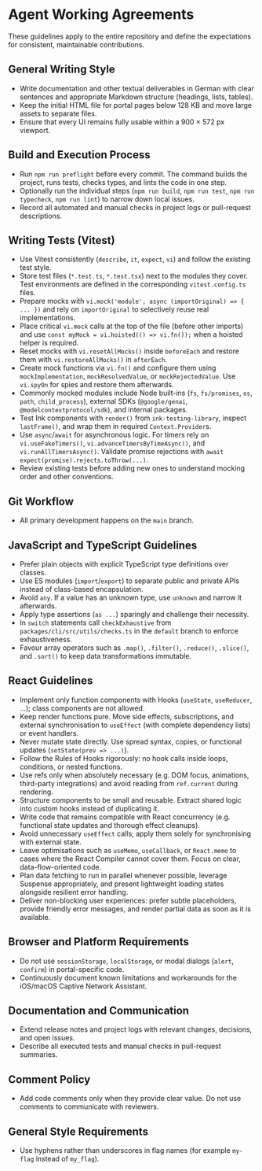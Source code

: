 # Agent Working Agreements

These guidelines apply to the entire repository and define the expectations for consistent, maintainable contributions.

## General Writing Style
- Write documentation and other textual deliverables in German with clear sentences and appropriate Markdown structure (headings, lists, tables).
- Keep the initial HTML file for portal pages below 128 KB and move large assets to separate files.
- Ensure that every UI remains fully usable within a 900 × 572 px viewport.

## Build and Execution Process
- Run `npm run preflight` before every commit. The command builds the project, runs tests, checks types, and lints the code in one step.
- Optionally run the individual steps (`npm run build`, `npm run test`, `npm run typecheck`, `npm run lint`) to narrow down local issues.
- Record all automated and manual checks in project logs or pull-request descriptions.

## Writing Tests (Vitest)
- Use Vitest consistently (`describe`, `it`, `expect`, `vi`) and follow the existing test style.
- Store test files (`*.test.ts`, `*.test.tsx`) next to the modules they cover. Test environments are defined in the corresponding `vitest.config.ts` files.
- Prepare mocks with `vi.mock('module', async (importOriginal) => { ... })` and rely on `importOriginal` to selectively reuse real implementations.
- Place critical `vi.mock` calls at the top of the file (before other imports) and use `const myMock = vi.hoisted(() => vi.fn());` when a hoisted helper is required.
- Reset mocks with `vi.resetAllMocks()` inside `beforeEach` and restore them with `vi.restoreAllMocks()` in `afterEach`.
- Create mock functions via `vi.fn()` and configure them using `mockImplementation`, `mockResolvedValue`, or `mockRejectedValue`. Use `vi.spyOn` for spies and restore them afterwards.
- Commonly mocked modules include Node built-ins (`fs`, `fs/promises`, `os`, `path`, `child_process`), external SDKs (`@google/genai`, `@modelcontextprotocol/sdk`), and internal packages.
- Test Ink components with `render()` from `ink-testing-library`, inspect `lastFrame()`, and wrap them in required `Context.Provider`s.
- Use `async`/`await` for asynchronous logic. For timers rely on `vi.useFakeTimers()`, `vi.advanceTimersByTimeAsync()`, and `vi.runAllTimersAsync()`. Validate promise rejections with `await expect(promise).rejects.toThrow(...)`.
- Review existing tests before adding new ones to understand mocking order and other conventions.

## Git Workflow
- All primary development happens on the `main` branch.

## JavaScript and TypeScript Guidelines
- Prefer plain objects with explicit TypeScript type definitions over classes.
- Use ES modules (`import`/`export`) to separate public and private APIs instead of class-based encapsulation.
- Avoid `any`. If a value has an unknown type, use `unknown` and narrow it afterwards.
- Apply type assertions (`as ...`) sparingly and challenge their necessity.
- In `switch` statements call `checkExhaustive` from `packages/cli/src/utils/checks.ts` in the `default` branch to enforce exhaustiveness.
- Favour array operators such as `.map()`, `.filter()`, `.reduce()`, `.slice()`, and `.sort()` to keep data transformations immutable.

## React Guidelines
- Implement only function components with Hooks (`useState`, `useReducer`, …); class components are not allowed.
- Keep render functions pure. Move side effects, subscriptions, and external synchronisation to `useEffect` (with complete dependency lists) or event handlers.
- Never mutate state directly. Use spread syntax, copies, or functional updates (`setState(prev => ...)`).
- Follow the Rules of Hooks rigorously: no hook calls inside loops, conditions, or nested functions.
- Use refs only when absolutely necessary (e.g. DOM focus, animations, third-party integrations) and avoid reading from `ref.current` during rendering.
- Structure components to be small and reusable. Extract shared logic into custom hooks instead of duplicating it.
- Write code that remains compatible with React concurrency (e.g. functional state updates and thorough effect cleanups).
- Avoid unnecessary `useEffect` calls; apply them solely for synchronising with external state.
- Leave optimisations such as `useMemo`, `useCallback`, or `React.memo` to cases where the React Compiler cannot cover them. Focus on clear, data-flow-oriented code.
- Plan data fetching to run in parallel whenever possible, leverage Suspense appropriately, and present lightweight loading states alongside resilient error handling.
- Deliver non-blocking user experiences: prefer subtle placeholders, provide friendly error messages, and render partial data as soon as it is available.

## Browser and Platform Requirements
- Do not use `sessionStorage`, `localStorage`, or modal dialogs (`alert`, `confirm`) in portal-specific code.
- Continuously document known limitations and workarounds for the iOS/macOS Captive Network Assistant.

## Documentation and Communication
- Extend release notes and project logs with relevant changes, decisions, and open issues.
- Describe all executed tests and manual checks in pull-request summaries.

## Comment Policy
- Add code comments only when they provide clear value. Do not use comments to communicate with reviewers.

## General Style Requirements
- Use hyphens rather than underscores in flag names (for example `my-flag` instead of `my_flag`).
